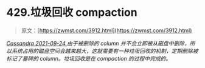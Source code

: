 <!--yml
category: 未分类
date: 0001-01-01 00:00:00
-->

# 429.垃圾回收 compaction

> 原文：[https://zwmst.com/3912.html](https://zwmst.com/3912.html)

   [ *Cassandra* ](https://zwmst.com/cassandra)*[ <time datetime="2021-09-24T15:20:16+08:00"> 2021-09-24 </time> ](https://zwmst.com/3912.html)  由于被删除的 column 并不会立即被从磁盘中删除，所以系统占用的磁盘空间会越来越大，这就需要有一种垃圾回收的机制，定期删除被标记了墓碑的 column。垃圾回收是在 compaction 的过程中完成的。*